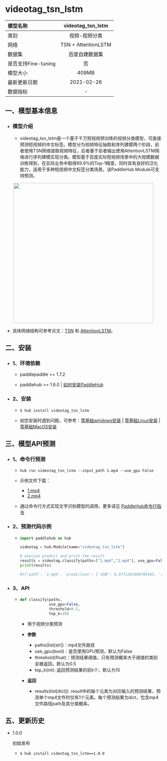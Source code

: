 # videotag_tsn_lstm

|模型名称|videotag_tsn_lstm|
| :--- | :---: | 
|类别|视频-视频分类|
|网络|TSN + AttentionLSTM|
|数据集|百度自建数据集|
|是否支持Fine-tuning|否|
|模型大小|409MB|
|最新更新日期|2021-02-26|
|数据指标|-|



## 一、模型基本信息

- ### 模型介绍

  - videotag_tsn_lstm是一个基于千万短视频预训练的视频分类模型，可直接预测短视频的中文标签。模型分为视频特征抽取和序列建模两个阶段，前者使用TSN网络提取视频特征，后者基于前者输出使用AttentionLSTM网络进行序列建模实现分类。模型基于百度实际短视频场景中的大规模数据训练得到，在实际业务中取得89.9%的Top-1精度，同时具有良好的泛化能力，适用于多种短视频中文标签分类场景。该PaddleHub Module可支持预测。


<p align="center">
<img src="https://paddlehub.bj.bcebos.com/model/video/video_classifcation/VideoTag_TSN_AttentionLSTM.png"  width = "450"  hspace='10'/> <br />
</p>

  - 具体网络结构可参考论文：[TSN](https://arxiv.org/abs/1608.00859) 和 [AttentionLSTM](https://arxiv.org/abs/1503.08909)。



## 二、安装

- ### 1、环境依赖  

  - paddlepaddle >= 1.7.2
  
  - paddlehub >= 1.6.0    | [如何安装PaddleHub](../../../../docs/docs_ch/get_start/installation.rst)

- ### 2、安装

  - ```shell
    $ hub install videotag_tsn_lstm
    ```
  - 如您安装时遇到问题，可参考：[零基础windows安装](../../../../docs/docs_ch/get_start/windows_quickstart.md)
 | [零基础Linux安装](../../../../docs/docs_ch/get_start/linux_quickstart.md) | [零基础MacOS安装](../../../../docs/docs_ch/get_start/mac_quickstart.md)




## 三、模型API预测

- ### 1、命令行预测

  - ```shell
    hub run videotag_tsn_lstm --input_path 1.mp4 --use_gpu False
    ```
    
  - 示例文件下载：
    - [1.mp4](https://paddlehub.bj.bcebos.com/model/video/video_classifcation/1.mp4)
    - [2.mp4](https://paddlehub.bj.bcebos.com/model/video/video_classifcation/2.mp4)

  - 通过命令行方式实现文字识别模型的调用，更多请见 [PaddleHub命令行指令](../../../../docs/docs_ch/tutorial/cmd_usage.rst)

- ### 2、预测代码示例

  - ```python
    import paddlehub as hub

    videotag = hub.Module(name="videotag_tsn_lstm")

    # execute predict and print the result
    results = videotag.classify(paths=["1.mp4","2.mp4"], use_gpu=False)  # 示例文件请在上方下载
    print(results)
    
    #[{'path': '1.mp4', 'prediction': {'训练': 0.9771281480789185, '蹲': 0.9389840960502625, '杠铃': 0.8554490804672241, '健身房': 0.8479971885681152}}, {'path': '2.mp4', 'prediction': {'舞蹈': 0.8504238724708557}}]


    ```
    
- ### 3、API

  - ```python
    def classify(paths,
                 use_gpu=False,
                 threshold=0.5,
                 top_k=10)
    ```    

    - 用于视频分类预测

    - **参数**

      - paths(list\[str\])：mp4文件路径
      - use_gpu(bool)：是否使用GPU预测，默认为False
      - threshold(float)：预测结果阈值，只有预测概率大于阈值的类别会被返回，默认为0.5
      - top_k(int): 返回预测结果的前k个，默认为10

    - **返回**

      - results(list\[dict\]): result中的每个元素为对应输入的预测结果，预测单个mp4文件时仅有1个元素。每个预测结果为dict，包含mp4文件路径path及其分类概率。


## 五、更新历史

* 1.0.0

  初始发布
  
  - ```shell
    $ hub install videotag_tsn_lstm==1.0.0
    ```

